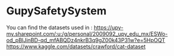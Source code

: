 # GupySafetySystem
You can find the datasets used in :
https://upy-my.sharepoint.com/:u:/g/personal/2009092_upy_edu_mx/ESWo-od_pBlJinBD-qd_mfABQDz4nkrB3q9gZ00k43P31w?e=5HpOQT
https://www.kaggle.com/datasets/crawford/cat-dataset
